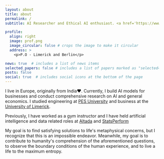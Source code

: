 ```yaml
---
layout: about
title: about
permalink: /
subtitle: AI Researcher and Ethical AI enthusiast. <a href='https://www.instagram.com/molanmusk/'>Click here</a> to be my friend :). 

profile:
  align: right
  image: prof.png
  image_circular: false # crops the image to make it circular
  address: >
    <p>P.O - Limerick and Berlin</p>

news: true  # includes a list of news items
selected_papers: false # includes a list of papers marked as "selected={true}"
posts: false
social: true  # includes social icons at the bottom of the page
---
```


I live in Europe, originally from India❤️. Currently, I build AI models for businesses and conduct comprehensive research on AI and general economics. I studied engineering at [PES University](https://pes.edu/) and business at the [University of Limerick](https://www.ul.ie/).

Previously, I have worked as a gym instructor and  I have held artificial intelligence and data related roles at [Altada](https://www.altada.com/) and [StatsPerform](https://www.statsperform.com/) 

My goal is to find satisfying solutions to life's metaphysical concerns, but I recognize that this is an impossible endeavor. Meanwhile, my goal is to contribute to humanity's comprehension of the aforementioned questions, to observe the boundary conditions of the human experience, and to live a life to the maximum entropy.